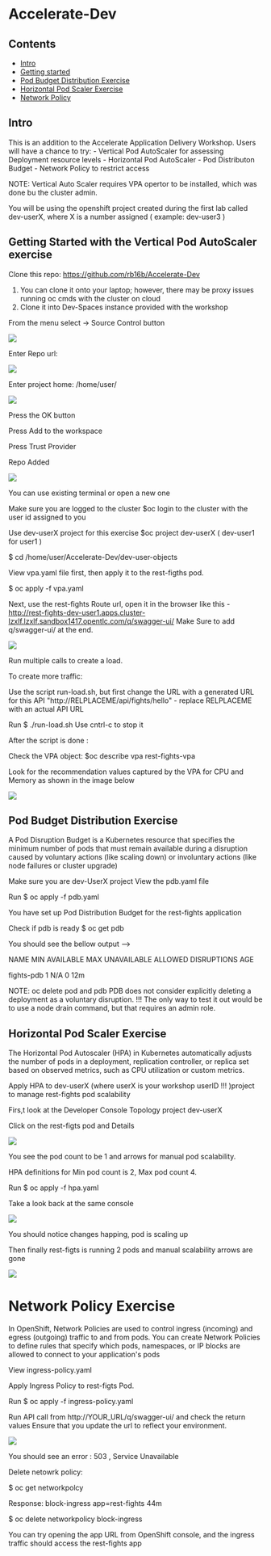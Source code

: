 # Accelerate-Dev

## Contents

- [Intro](#intro)
- [Getting started](#getting-started)
- [Pod Budget Distribution Exercise](#components-and-architecture)
- [Horizontal Pod Scaler Exercise](#features-and-known-limitations)
- [Network Policy](#related-links)

## Intro

This is an addition to the Accelerate Application Delivery Workshop.
Users will have a chance to try: 
    - Vertical Pod AutoScaler for assessing Deployment resource levels
    - Horizontal Pod AutoScaler 
    - Pod Distributon Budget
    - Network Policy to restrict access

NOTE: Vertical Auto Scaler requires VPA opertor to be installed, which was done bu the cluster admin.

You will be using the openshift project created during the first lab called dev-userX, where X is a number assigned ( example: dev-user3 ) 

## Getting Started with the Vertical Pod AutoScaler exercise

Clone this repo: https://github.com/rb16b/Accelerate-Dev

1. You can clone it onto your laptop; however, there may be proxy issues running oc cmds with the cluster on cloud
2. Clone it into Dev-Spaces instance provided with the workshop

From the menu select -> Source Control button

![](images/clone-repor.png)

Enter Repo url:

![](images/repo-url-enter.png)

Enter project home: /home/user/

![](images/project-home-for-extra.png)

Press the OK button

Press Add to the workspace

Press Trust Provider

Repo Added

![](images/rep-ready.png)

You can use existing terminal or open a new one 

Make sure you are logged to the cluster 
$oc login to the cluster with the user id assigned to you

Use dev-userX project for this exercise
$oc project dev-userX ( dev-user1 for user1 )

$ cd /home/user/Accelerate-Dev/dev-user-objects

View vpa.yaml file first, then apply it to the rest-figths pod.

$ oc apply -f vpa.yaml 

Next, use the rest-fights Route url, open it in the browser like this - http://rest-fights-dev-user1.apps.cluster-lzxlf.lzxlf.sandbox1417.opentlc.com/q/swagger-ui/
Make Sure to add q/swagger-ui/ at the end.

![](images/rest-fightsAPI.png)

Run multiple calls to create a load. 

To create more traffic:

Use the script  run-load.sh, but first change the URL with a generated URL for this API
"http://RELPLACEME/api/fights/hello" - replace RELPLACEME with an actual API URL

Run $ ./run-load.sh 
Use cntrl-c to stop it

After the script is done :

Check the VPA object: 
$oc describe vpa rest-fights-vpa

Look for the recommendation values captured by the VPA for CPU and Memory as shown in the image below


![](images/vpa-image.png)



## Pod Budget Distribution Exercise

A Pod Disruption Budget is a Kubernetes resource that specifies the minimum number of pods that must remain available during a disruption caused by voluntary actions (like scaling down) or involuntary actions (like node failures or cluster upgrade)

Make sure you are dev-UserX project
View the pdb.yaml file

Run $ oc apply -f pdb.yaml

You have set up Pod Distribution Budget for the rest-fights application 

Check if pdb is ready
$ oc get pdb

You should see the bellow output -->

NAME         MIN AVAILABLE   MAX UNAVAILABLE   ALLOWED DISRUPTIONS   AGE

fights-pdb   1                  N/A               0                  12m


NOTE: oc delete pod and pdb 
PDB does not consider explicitly deleting a deployment as a voluntary disruption. !!!
The only way to test it out would be to use a node drain command, but that requires an admin role.



## Horizontal Pod Scaler Exercise

The Horizontal Pod Autoscaler (HPA) in Kubernetes automatically adjusts the number of pods in a deployment, replication controller, or replica set based on observed metrics, such as CPU utilization or custom metrics.

Apply HPA to dev-userX (where userX is your workshop userID !!! )project to manage rest-fights pod scalability

Firs,t look at the Developer Console Topology project dev-userX 

Click on the rest-figts pod and Details 

![](images/hpa-org.png)

You see the pod count to be 1 and arrows for manual pod scalability.

HPA definitions for Min pod count is 2, Max pod count 4.

Run $ oc apply -f hpa.yaml 

Take a look back at the same console

![](images/hpa-1-2.png)

You should notice changes happing, pod is scaling up

Then finally rest-figts is running 2 pods and manual scalability arrows are gone

![](images/hpa-2.png)

# Network Policy Exercise


In OpenShift, Network Policies are used to control ingress (incoming) and egress (outgoing) traffic to and from pods. You can create Network Policies to define rules that specify which pods, namespaces, or IP blocks are allowed to connect to your application's pods

View ingress-policy.yaml

Apply Ingress Policy to rest-figts Pod.
 
Run $ oc apply -f ingress-policy.yaml

Run API call from http://YOUR_URL/q/swagger-ui/ and check the return values
Ensure that you update the url to reflect your environment.
 
![](images/netpolicy-error.png)

You should see an error : 503 , Service Unavailable 

Delete netowrk policy:

$ oc get networkpolcy

Response: block-ingress   app=rest-fights   44m

$ oc delete networkpolicy block-ingress 

 You can try opening the app URL from OpenShift console, and the ingress traffic should access the rest-fights app 
